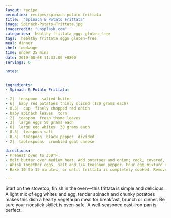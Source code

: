 ```yaml
---
layout: recipe
permalink: recipes/spinach-potato-frittata
title:  "Spinach & Potato Frittata"
image: Spinach-Potato-Frittata.jpg
imagecredit: "unsplash.com"
categories:  healthy frittata eggs gluten-free
tags:  healthy frittata eggs gluten-free
meal: dinner
chef: foodwage
time: under 25 mins
date: 2019-08-08 11:33:00 +0800
servings: 6

notes:


ingredients:
- Spinach & Potato Frittata:

- 2|  teaspoon  salted butter
- 6|  baby red potatoes thinly sliced (170 grams each)
- 0.5|  cup  finely chopped red onion
- baby spinach leaves  torn
- 2|  teaspon  fresh thyme leaves
- 3|  large eggs 50 grams each
- 6|  large egg whites  30 grams each
- 0.5|  teaspoon salt
- 0.5|  teaspoon  black pepper  divided
- 2|  tablespoons  crumbled goat cheese

directions:
- Preheat oven to 350°F.
- Melt butter over medium heat. Add potatoes and onion; cook, covered, 10 minutes, stirring occasionally until potatoes are tender. Add spinach and thyme; cook, covered, 2–3 minutes or until spinach wilts (use tongs to occasionally stir spinach).
- Whisk together eggs, salt and 1/4 teaspoon pepper. Pour egg mixture over spinach and potato mixture. Fold gently with a rubber spatula to combine. Cook over medium heat 3 minutes or until edges begin to set. Place in oven.
- Bake 10 to 12 minutes, or until frittata is completely cooked. Remove from oven; sprinkle with goat cheese and remaining 1/4 teaspoon pepper. Cut into 6 wedges (remember handle will be hot to the touch). Serve immediately.

---
```


Start on the stovetop, finish in the oven—this frittata is simple and delicious. A light mix of egg whites and egg, tender spinach and chunky potatoes makes this dish a hearty vegetarian meal for breakfast, brunch or dinner. Be sure your nonstick skillet is oven-safe. A well-seasoned cast-iron pan is perfect.